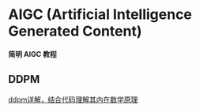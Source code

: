 # AIGC (Artificial Intelligence Generated Content)

**简明 AIGC 教程**

## DDPM

[ddpm详解，结合代码理解其内在数学原理](https://github.com/cvdong/Aigc_dong/blob/main/src/ddpm/Generating_flowers_using_DDPMs.ipynb)